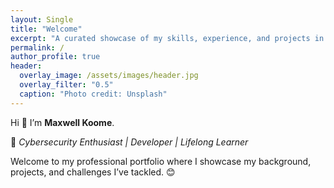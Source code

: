 ```yaml
---
layout: Single
title: "Welcome"
excerpt: "A curated showcase of my skills, experience, and projects in cybersecurity and technology, built for employers, collaborators, and lifelong learners."
permalink: /
author_profile: true
header:
  overlay_image: /assets/images/header.jpg
  overlay_filter: "0.5"
  caption: "Photo credit: Unsplash"
---
```

Hi 👋 I’m **Maxwell Koome**.

🚀 *Cybersecurity Enthusiast | Developer | Lifelong Learner*

Welcome to my professional portfolio where I showcase my background, projects, and challenges I’ve tackled. 😊
